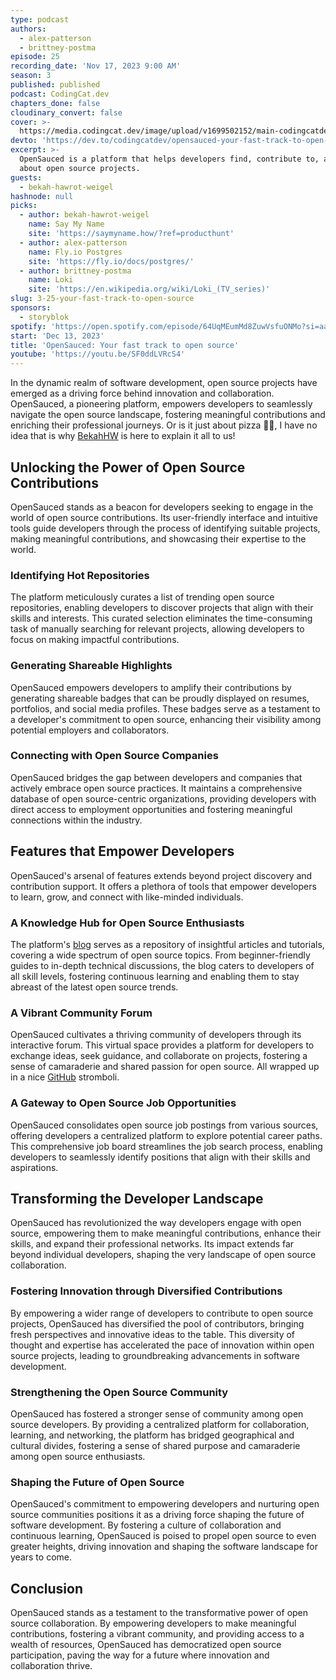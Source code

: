 ```yaml
---
type: podcast
authors:
  - alex-patterson
  - brittney-postma
episode: 25
recording_date: 'Nov 17, 2023 9:00 AM'
season: 3
published: published
podcast: CodingCat.dev
chapters_done: false
cloudinary_convert: false
cover: >-
  https://media.codingcat.dev/image/upload/v1699502152/main-codingcatdev-photo/3.25-opensauced.png
devto: 'https://dev.to/codingcatdev/opensauced-your-fast-track-to-open-source-a77'
excerpt: >-
  OpenSauced is a platform that helps developers find, contribute to, and learn
  about open source projects.
guests:
  - bekah-hawrot-weigel
hashnode: null
picks:
  - author: bekah-hawrot-weigel
    name: Say My Name
    site: 'https://saymyname.how/?ref=producthunt'
  - author: alex-patterson
    name: Fly.io Postgres
    site: 'https://fly.io/docs/postgres/'
  - author: brittney-postma
    name: Loki
    site: 'https://en.wikipedia.org/wiki/Loki_(TV_series)'
slug: 3-25-your-fast-track-to-open-source
sponsors:
  - storyblok
spotify: 'https://open.spotify.com/episode/64UqMEumMd8ZuwVsfuONMo?si=aaacd5f36a7c4a2c'
start: 'Dec 13, 2023'
title: 'OpenSauced: Your fast track to open source'
youtube: 'https://youtu.be/SF0ddLVRcS4'
---
```


In the dynamic realm of software development, open source projects have emerged as a driving force behind innovation and collaboration. OpenSauced, a pioneering platform, empowers developers to seamlessly navigate the open source landscape, fostering meaningful contributions and enriching their professional journeys. Or is it just about pizza 🤷‍♂️, I have no idea that is why [BekahHW](/guest/bekah-hawrot-weigel) is here to explain it all to us!

## Unlocking the Power of Open Source Contributions

OpenSauced stands as a beacon for developers seeking to engage in the world of open source contributions. Its user-friendly interface and intuitive tools guide developers through the process of identifying suitable projects, making meaningful contributions, and showcasing their expertise to the world.

### Identifying Hot Repositories

The platform meticulously curates a list of trending open source repositories, enabling developers to discover projects that align with their skills and interests. This curated selection eliminates the time-consuming task of manually searching for relevant projects, allowing developers to focus on making impactful contributions.

### Generating Shareable Highlights

OpenSauced empowers developers to amplify their contributions by generating shareable badges that can be proudly displayed on resumes, portfolios, and social media profiles. These badges serve as a testament to a developer's commitment to open source, enhancing their visibility among potential employers and collaborators.

### Connecting with Open Source Companies

OpenSauced bridges the gap between developers and companies that actively embrace open source practices. It maintains a comprehensive database of open source-centric organizations, providing developers with direct access to employment opportunities and fostering meaningful connections within the industry.

## Features that Empower Developers

OpenSauced's arsenal of features extends beyond project discovery and contribution support. It offers a plethora of tools that empower developers to learn, grow, and connect with like-minded individuals.

### A Knowledge Hub for Open Source Enthusiasts

The platform's [blog](https://opensauced.pizza/blog) serves as a repository of insightful articles and tutorials, covering a wide spectrum of open source topics. From beginner-friendly guides to in-depth technical discussions, the blog caters to developers of all skill levels, fostering continuous learning and enabling them to stay abreast of the latest open source trends.

### A Vibrant Community Forum

OpenSauced cultivates a thriving community of developers through its interactive forum. This virtual space provides a platform for developers to exchange ideas, seek guidance, and collaborate on projects, fostering a sense of camaraderie and shared passion for open source. All wrapped up in a nice [GitHub](https://github.com/open-sauced/open-sauced) stromboli.

### A Gateway to Open Source Job Opportunities

OpenSauced consolidates open source job postings from various sources, offering developers a centralized platform to explore potential career paths. This comprehensive job board streamlines the job search process, enabling developers to seamlessly identify positions that align with their skills and aspirations.

## Transforming the Developer Landscape

OpenSauced has revolutionized the way developers engage with open source, empowering them to make meaningful contributions, enhance their skills, and expand their professional networks. Its impact extends far beyond individual developers, shaping the very landscape of open source collaboration.

### Fostering Innovation through Diversified Contributions

By empowering a wider range of developers to contribute to open source projects, OpenSauced has diversified the pool of contributors, bringing fresh perspectives and innovative ideas to the table. This diversity of thought and expertise has accelerated the pace of innovation within open source projects, leading to groundbreaking advancements in software development.

### Strengthening the Open Source Community

OpenSauced has fostered a stronger sense of community among open source developers. By providing a centralized platform for collaboration, learning, and networking, the platform has bridged geographical and cultural divides, fostering a sense of shared purpose and camaraderie among open source enthusiasts.

### Shaping the Future of Open Source

OpenSauced's commitment to empowering developers and nurturing open source communities positions it as a driving force shaping the future of software development. By fostering a culture of collaboration and continuous learning, OpenSauced is poised to propel open source to even greater heights, driving innovation and shaping the software landscape for years to come.

## Conclusion

OpenSauced stands as a testament to the transformative power of open source collaboration. By empowering developers to make meaningful contributions, fostering a vibrant community, and providing access to a wealth of resources, OpenSauced has democratized open source participation, paving the way for a future where innovation and collaboration thrive.
